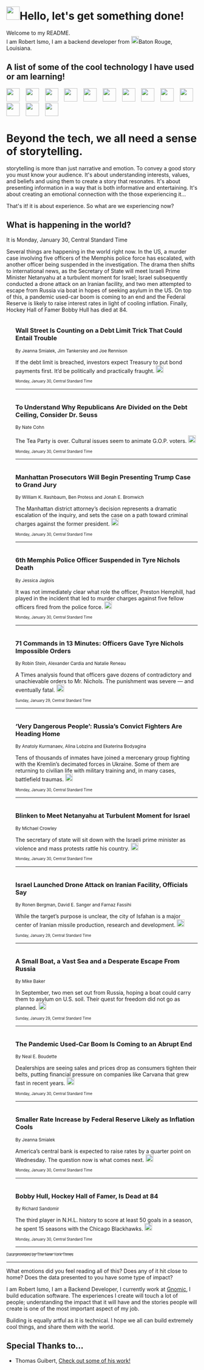 <h1><img src="https://emojis.slackmojis.com/emojis/images/1643514375/3493/hot-coffee.gif?1643514375" width="35"/>Hello, let's get something done!</h1>

<p>Welcome to my README.<br/>
I am Robert Ismo, I am a backend developer from <img src="https://emojis.slackmojis.com/emojis/images/1638395689/50435/moulin_rouge.png?1638395689" width="20"/>Baton Rouge, Louisiana.</p>
<h2>A list of some of the cool technology I have used or am learning!</h2>
<p>
<img src="https://emojis.slackmojis.com/emojis/images/1643516091/21142/meow_bongotap.gif?1643516091" width="35" alt="">
<img src="https://img.shields.io/badge/Favorite%20Frontend%20Framework-SvelteKit-f83903" alt="">
<img src="https://img.shields.io/badge/Second%20Favorite-Vue-40b581" alt="">
<img src="https://img.shields.io/badge/Most%20Used%20Runtime-Nodejs-78b061" alt="">
<img src="https://emojis.slackmojis.com/emojis/images/1643517416/34482/fire.gif?1643517416" width="35" alt="">
<img src="https://img.shields.io/badge/Javascript%20But%20Better-Typescript-0078ca" alt="">
<img src="https://img.shields.io/badge/Favorite%20Language-Elixir-3e244d" alt="">
<img src="https://img.shields.io/badge/Containerize%20Everything-Docker-6ac9ef" alt="">
<img src="https://emojis.slackmojis.com/emojis/images/1643514596/5999/meow_party.gif?1643514596" width="35" alt="">
<img src="https://img.shields.io/badge/API%20Love%20Language-Graphql-de32a5" alt="">
<img src="https://img.shields.io/badge/Our%20Favorite%20Version%20Controller-Git-e94f33" alt="">
<img src="https://img.shields.io/badge/Favorite%20Database-Redis-d42d1d" alt="">
<img src="https://emojis.slackmojis.com/emojis/images/1643514559/5584/deployparrot.gif?1643514559" width="35" alt="">
<img src="https://img.shields.io/badge/Container%20Interstate-RabbitMQ-f66200" alt="">
<img src="https://img.shields.io/badge/Gotta%20Learn-Kubernetes-316adf" alt="">
<img src="https://img.shields.io/badge/Really%20Mature%20Now-WASM-654fef" alt="">
<img src="https://emojis.slackmojis.com/emojis/images/1666642497/61942/dance_vibe.gif?1666642497" width="35" alt="">
<img src="https://img.shields.io/badge/For%20My%20M1-ARM64-657d96" alt="">
<img src="https://img.shields.io/badge/Loving%20This%20So%20Much-TailwindCSS-17bcb5" alt="">
<img src="https://img.shields.io/badge/Cool%20Build%20Tool-Vite-f9cb24" alt="">
<img src="https://emojis.slackmojis.com/emojis/images/1669231376/62819/working-on-it.gif?1669231376" width="35" alt="">
<img src="https://img.shields.io/badge/Fun%20and%20Easy%20Database-MongoDB-5f8c49" alt="">
<img src="https://img.shields.io/badge/JS%20Life%20Support-NPM-c73737" alt="">
<img src="https://img.shields.io/badge/I%20Liked%20It-DynamoDB-0073b9" alt="">
<img src="https://emojis.slackmojis.com/emojis/images/1643514045/46/question.gif?1643514045" width="35" alt="">
<img src="https://img.shields.io/badge/cool-React-60d6f9" alt="">
<img src="https://img.shields.io/badge/Future%20Big%20Project-Lambda-f37e00" alt="">
<img src="https://img.shields.io/badge/NPM%20But%20Better-PNPM-f1aa07" alt="">
<img src="https://emojis.slackmojis.com/emojis/images/1643514943/9662/fbwow.gif?1643514943" width="35" alt="">
<img src="https://img.shields.io/badge/First%20Language-C-662079" alt="">
<img src="https://img.shields.io/badge/Where%20I%20Deploy%20Frontend-Vercel-000000" alt="">
<img src="https://img.shields.io/badge/Who%20Does%20not%20Want%20an%20App-Swift-f9492a" alt="">
<img src="https://emojis.slackmojis.com/emojis/images/1643514058/151/javascript.png?1643514058" width="35" alt="">
<img src="https://img.shields.io/badge/cool-Python-fbd542" alt="">
<img src="https://img.shields.io/badge/Favorite%20Something-Stripe-656cdc" alt="">
<img src="https://img.shields.io/badge/Of%20Course-HTML5-ed6327" alt="">
<img src="https://emojis.slackmojis.com/emojis/images/1660415405/60731/bomb.gif?1660415405" width="35" alt="">
<img src="https://img.shields.io/badge/hate-CSS-2964ec" alt="">
<img src="https://img.shields.io/badge/Learning-CircleCI-141215" alt="">
<img src="https://img.shields.io/badge/Learning-Rust-fbbb3b" alt="">
<img src="https://emojis.slackmojis.com/emojis/images/1660415397/60712/writing-hand.gif?1660415397" width="35" alt="">
<img src="https://img.shields.io/badge/Dev%20Browser%20of%20Choice-Firefox-cc4e26" alt="">
<img src="https://img.shields.io/badge/Recoverying%20From%20Windows-UNIX-1781e3" alt="">
<img src="https://img.shields.io/badge/LOVE-LogSeq-90c1c2" alt="">
<img src="https://emojis.slackmojis.com/emojis/images/1643514066/223/kirby.gif?1643514066" width="35" alt="">
<img src="https://img.shields.io/badge/Daily%20Driver-MacOS-e6e6e8" alt="">
<img src="https://img.shields.io/badge/Git%20Server-Github-000000" alt="">
<img src="https://img.shields.io/badge/enjoyable-EC2-f17428" alt="">
<img src="https://emojis.slackmojis.com/emojis/images/1643514239/2069/excited.gif?1643514239" width="35" alt="">
</p>
<h1>Beyond the tech, we all need a sense of storytelling.</h1>
<p>storytelling is more than just narrative and emotion. To convey a good story you must know your audience. It's about understanding interests, values, and beliefs and using them to create a story that resonates. It's about presenting information in a way that is both informative and entertaining. It's about creating an emotional connection with the those experiencing it...</p>
<p>That's it! it is about experience. So what are we experiencing now?</p>
<h2>What is happening in the world?</h2>
<p>It is Monday, January 30, Central Standard Time</p>
<p>
Several things are happening in the world right now. In the US, a murder case involving five officers of the Memphis police force has escalated, with another officer being suspended in the investigation. The drama then shifts to international news, as the Secretary of State will meet Israeli Prime Minister Netanyahu at a turbulent moment for Israel; Israel subsequently conducted a drone attack on an Iranian facility, and two men attempted to escape from Russia via boat in hopes of seeking asylum in the US. On top of this, a pandemic used-car boom is coming to an end and the Federal Reserve is likely to raise interest rates in light of cooling inflation. Finally, Hockey Hall of Famer Bobby Hull has died at 84.</p>
<ol>
<img src="https://img.shields.io/badge/-business-blue" alt="">
<h3>Wall Street Is Counting on a Debt Limit Trick That Could Entail Trouble</h3>
<sub>By Jeanna Smialek, Jim Tankersley and Joe Rennison</sub>
<p>If the debt limit is breached, investors expect Treasury to put bond payments first. It’d be politically and practically fraught.  <a href="https://nyti.ms/3WJzDP7"><img src="https://developer.nytimes.com/files/poweredby_nytimes_30b.png?v=1583354208352" height="20"></a></p>
<sub><sub>Monday, January 30, Central Standard Time</sub></sub>
<hr/>
<img src="https://img.shields.io/badge/-upshot-blue" alt="">
<h3>To Understand Why Republicans Are Divided on the Debt Ceiling, Consider Dr. Seuss</h3>
<sub>By Nate Cohn</sub>
<p>The Tea Party is over. Cultural issues seem to animate G.O.P. voters.  <a href="https://nyti.ms/3wDdcAv"><img src="https://developer.nytimes.com/files/poweredby_nytimes_30b.png?v=1583354208352" height="20"></a></p>
<sub><sub>Monday, January 30, Central Standard Time</sub></sub>
<hr/>
<img src="https://img.shields.io/badge/-nyregion-blue" alt="">
<h3>Manhattan Prosecutors Will Begin Presenting Trump Case to Grand Jury</h3>
<sub>By William K. Rashbaum, Ben Protess and Jonah E. Bromwich</sub>
<p>The Manhattan district attorney’s decision represents a dramatic escalation of the inquiry, and sets the case on a path toward criminal charges against the former president.  <a href="https://nyti.ms/40i5nhA"><img src="https://developer.nytimes.com/files/poweredby_nytimes_30b.png?v=1583354208352" height="20"></a></p>
<sub><sub>Monday, January 30, Central Standard Time</sub></sub>
<hr/>
<img src="https://img.shields.io/badge/-us-blue" alt="">
<h3>6th Memphis Police Officer Suspended in Tyre Nichols Death</h3>
<sub>By Jessica Jaglois</sub>
<p>It was not immediately clear what role the officer, Preston Hemphill, had played in the incident that led to murder charges against five fellow officers fired from the police force.  <a href="https://nyti.ms/3XMFyo8"><img src="https://developer.nytimes.com/files/poweredby_nytimes_30b.png?v=1583354208352" height="20"></a></p>
<sub><sub>Monday, January 30, Central Standard Time</sub></sub>
<hr/>
<img src="https://img.shields.io/badge/-us-blue" alt="">
<h3>71 Commands in 13 Minutes: Officers Gave Tyre Nichols Impossible Orders</h3>
<sub>By Robin Stein, Alexander Cardia and Natalie Reneau</sub>
<p>A Times analysis found that officers gave dozens of contradictory and unachievable orders to Mr. Nichols. The punishment was severe — and eventually fatal.  <a href="https://nyti.ms/3XXSGq6"><img src="https://developer.nytimes.com/files/poweredby_nytimes_30b.png?v=1583354208352" height="20"></a></p>
<sub><sub>Sunday, January 29, Central Standard Time</sub></sub>
<hr/>
<img src="https://img.shields.io/badge/-world-blue" alt="">
<h3>‘Very Dangerous People’: Russia’s Convict Fighters Are Heading Home</h3>
<sub>By Anatoly Kurmanaev, Alina Lobzina and Ekaterina Bodyagina</sub>
<p>Tens of thousands of inmates have joined a mercenary group fighting with the Kremlin’s decimated forces in Ukraine. Some of them are returning to civilian life with military training and, in many cases, battlefield traumas.  <a href="https://nyti.ms/3RdnyAR"><img src="https://developer.nytimes.com/files/poweredby_nytimes_30b.png?v=1583354208352" height="20"></a></p>
<sub><sub>Monday, January 30, Central Standard Time</sub></sub>
<hr/>
<img src="https://img.shields.io/badge/-world-blue" alt="">
<h3>Blinken to Meet Netanyahu at Turbulent Moment for Israel</h3>
<sub>By Michael Crowley</sub>
<p>The secretary of state will sit down with the Israeli prime minister as violence and mass protests rattle his country.  <a href="https://nyti.ms/3wDe8ov"><img src="https://developer.nytimes.com/files/poweredby_nytimes_30b.png?v=1583354208352" height="20"></a></p>
<sub><sub>Monday, January 30, Central Standard Time</sub></sub>
<hr/>
<img src="https://img.shields.io/badge/-world-blue" alt="">
<h3>Israel Launched Drone Attack on Iranian Facility, Officials Say</h3>
<sub>By Ronen Bergman, David E. Sanger and Farnaz Fassihi</sub>
<p>While the target’s purpose is unclear, the city of Isfahan is a major center of Iranian missile production, research and development.  <a href="https://nyti.ms/3XLd9i1"><img src="https://developer.nytimes.com/files/poweredby_nytimes_30b.png?v=1583354208352" height="20"></a></p>
<sub><sub>Sunday, January 29, Central Standard Time</sub></sub>
<hr/>
<img src="https://img.shields.io/badge/-us-blue" alt="">
<h3>A Small Boat, a Vast Sea and a Desperate Escape From Russia</h3>
<sub>By Mike Baker</sub>
<p>In September, two men set out from Russia, hoping a boat could carry them to asylum on U.S. soil. Their quest for freedom did not go as planned.  <a href="https://nyti.ms/3Rf3v4U"><img src="https://developer.nytimes.com/files/poweredby_nytimes_30b.png?v=1583354208352" height="20"></a></p>
<sub><sub>Sunday, January 29, Central Standard Time</sub></sub>
<hr/>
<img src="https://img.shields.io/badge/-business-blue" alt="">
<h3>The Pandemic Used-Car Boom Is Coming to an Abrupt End</h3>
<sub>By Neal E. Boudette</sub>
<p>Dealerships are seeing sales and prices drop as consumers tighten their belts, putting financial pressure on companies like Carvana that grew fast in recent years.  <a href="https://nyti.ms/3wGJScy"><img src="https://developer.nytimes.com/files/poweredby_nytimes_30b.png?v=1583354208352" height="20"></a></p>
<sub><sub>Monday, January 30, Central Standard Time</sub></sub>
<hr/>
<img src="https://img.shields.io/badge/-business-blue" alt="">
<h3>Smaller Rate Increase by Federal Reserve Likely as Inflation Cools</h3>
<sub>By Jeanna Smialek</sub>
<p>America’s central bank is expected to raise rates by a quarter point on Wednesday. The question now is what comes next.  <a href="https://nyti.ms/3Dp95vK"><img src="https://developer.nytimes.com/files/poweredby_nytimes_30b.png?v=1583354208352" height="20"></a></p>
<sub><sub>Monday, January 30, Central Standard Time</sub></sub>
<hr/>
<img src="https://img.shields.io/badge/-sports-blue" alt="">
<h3>Bobby Hull, Hockey Hall of Famer, Is Dead at 84</h3>
<sub>By Richard Sandomir</sub>
<p>The third player in N.H.L. history to score at least 50 goals in a season, he spent 15 seasons with the Chicago Blackhawks.  <a href="https://nyti.ms/3wDRwob"><img src="https://developer.nytimes.com/files/poweredby_nytimes_30b.png?v=1583354208352" height="20"></a></p>
<sub><sub>Monday, January 30, Central Standard Time</sub></sub>
<hr/>
</ol>
<a href="https://developer.nytimes.com"><sub><sub>Data provided by The New York Times</sub></sub></a>
<hr/>
<p>What emotions did you feel reading all of this? Does any of it hit close to home? Does the data presented to you have some type of impact?</p>
<p>I am Robert Ismo, I am a Backend Developer, I currently work at <a href="https://gnomic.education/">Gnomic</a>, I build education software. The experiences I create will touch a lot of people; understanding the impact that it will have and the stories people will create is one of the most important aspect of my job.</p>
<p>Building is equally artful as it is technical. I hope we all can build extremely cool things, and share them with the world.</p>
<h2>Special Thanks to...</h2>
<ul>
<li>Thomas Guibert, <a href="https://github.com/thmsgbrt/thmsgbrt">Check out some of his work!</a></li>
</ul>